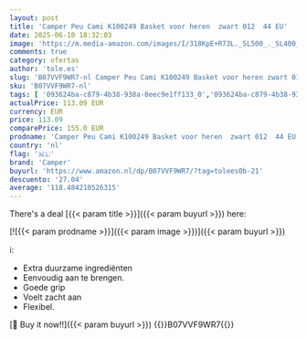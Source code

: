 ```yaml
---
layout: post
title: 'Camper Peu Cami K100249 Basket voor heren  zwart 012  44 EU'
date: 2025-06-10 18:32:03
image: 'https://m.media-amazon.com/images/I/318KpE+R73L._SL500_._SL400_.jpg'
comments: true
category: ofertas
author: 'tole.es'
slug: 'B07VVF9WR7-nl Camper Peu Cami K100249 Basket voor heren zwart 012 44 EU'
sku: 'B07VVF9WR7-nl'
tags: [ '093624ba-c879-4b38-938a-0eec9e1ff133_0','093624ba-c879-4b38-938a-0eec9e1ff133_3601','Arborist Merchandising Root','Herenmode','Herenschoenen','Klassieke & modieuze herensneakers','Kleding, schoenen & sieraden','Kleding, schoenen en sieraden','New Arrivals','Self Service','Special Features Stores','camper','🇳🇱', ]
actualPrice: 113.09 EUR
currency: EUR
price: 113.09
comparePrice: 155.0 EUR
prodname: 'Camper Peu Cami K100249 Basket voor heren  zwart 012  44 EU'
country: 'nl'
flag: '🇳🇱'
brand: 'Camper'
buyurl: 'https://www.amazon.nl/dp/B07VVF9WR7/?tag=tolees0b-21'
descuento: '27.04'
average: '118.484210526315'
---
```


There's a deal [{{< param title >}}]({{< param buyurl >}})  here:

[![{{< param prodname >}}]({{< param image >}})]({{< param buyurl >}})

ℹ️:

- Extra duurzame ingrediënten
- Eenvoudig aan te brengen.
- Goede grip
- Voelt zacht aan
- Flexibel.

[🛒 Buy it now!!]({{< param buyurl >}})
{{<world>}}B07VVF9WR7{{</world>}}
